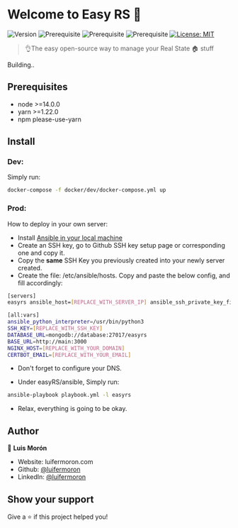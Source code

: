 # Welcome to Easy RS 👋

![Version](https://img.shields.io/badge/version-0.1.0-blue.svg?cacheSeconds=2592000)
![Prerequisite](https://img.shields.io/badge/node-%3E%3D14.0.0-blue.svg)
![Prerequisite](https://img.shields.io/badge/yarn-%3E%3D1.22.0-blue.svg)
![Prerequisite](https://img.shields.io/badge/npm-please-use-yarn-blue.svg)
[![License: MIT](https://img.shields.io/badge/License-MIT-yellow.svg)](#)

> 👌The easy open-source way to manage your Real State 🏠 stuff

Building..

## Prerequisites

- node >=14.0.0
- yarn >=1.22.0
- npm please-use-yarn

## Install

### Dev:

Simply run:

```sh
docker-compose -f docker/dev/docker-compose.yml up
```

### Prod:

How to deploy in your own server:

- Install [Ansible in your local machine](https://docs.ansible.com/ansible/latest/installation_guide/intro_installation.html)
- Create an SSH key, go to Github SSH key setup page or corresponding one and copy it.
- Copy the **same** SSH Key you previously created into your newly server created.
- Create the file: /etc/ansible/hosts. Copy and paste the below config, and fill accordingly:

```sh
[servers]
easyrs ansible_host=[REPLACE_WITH_SERVER_IP] ansible_ssh_private_key_file=~/.ssh/[REPLACE_WITH_SSH_KEY] ansible_user=[REPLACE_WITH_SERVER_USERNAME]

[all:vars]
ansible_python_interpreter=/usr/bin/python3
SSH_KEY=[REPLACE_WITH_SSH_KEY]
DATABASE_URL=mongodb://database:27017/easyrs
BASE_URL=http://main:3000
NGINX_HOST=[REPLACE_WITH_YOUR_DOMAIN]
CERTBOT_EMAIL=[REPLACE_WITH_YOUR_EMAIL]

```

- Don't forget to configure your DNS.

- Under easyRS/ansible, Simply run:

```sh
ansible-playbook playbook.yml -l easyrs
```

- Relax, everything is going to be okay.

## Author

👤 **Luis Morón**

- Website: luifermoron.com
- Github: [@luifermoron](https://github.com/luifermoron)
- LinkedIn: [@luifermoron](https://linkedin.com/in/luifermoron)

## Show your support

Give a ⭐️ if this project helped you!
